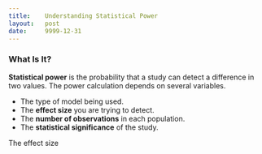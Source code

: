 ```yaml
---
title:    Understanding Statistical Power
layout:   post
date:     9999-12-31
---
```


### What Is It?

**Statistical power** is the probability that a study can detect a difference in two values. The power calculation depends on several variables.

* The type of model being used.
* The **effect size** you are trying to detect.
* The **number of observations** in each population.
* The **statistical significance** of the study.

The effect size
